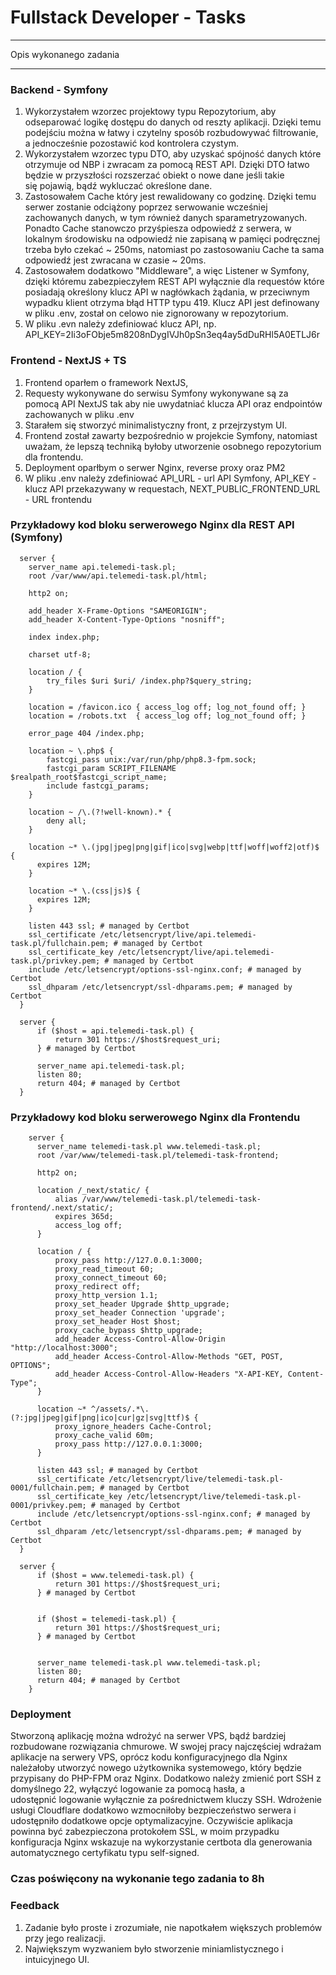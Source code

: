 Fullstack Developer - Tasks
==========

------------

Opis wykonanego zadania

------------

### Backend - Symfony

1. Wykorzystałem wzorzec projektowy typu Repozytorium, aby odseparować logikę dostępu do danych od reszty aplikacji. Dzięki temu podejściu można w łatwy i czytelny sposób rozbudowywać filtrowanie, a jednocześnie pozostawić kod kontrolera czystym.
1. Wykorzystałem wzorzec typu DTO, aby uzyskać spójność danych które otrzymuje od NBP i zwracam za pomocą REST API. Dzięki DTO łatwo będzie w przyszłości rozszerzać obiekt o nowe dane jeśli takie się pojawią, bądź wykluczać określone dane.
1. Zastosowałem Cache który jest rewalidowany co godzinę. Dzięki temu serwer zostanie odciążony poprzez serwowanie wcześniej zachowanych danych, w tym również danych sparametryzowanych. Ponadto Cache stanowczo przyśpiesza odpowiedź z serwera, w lokalnym środowisku na odpowiedź nie zapisaną w pamięci podręcznej trzeba było czekać ~ 250ms, natomiast po zastosowaniu Cache ta sama odpowiedź jest zwracana w czasie ~ 20ms.
1. Zastosowałem dodatkowo "Middleware", a więc Listener w Symfony, dzięki któremu zabezpieczyłem REST API wyłącznie dla requestów które posiadają określony klucz API w nagłówkach żądania, w przeciwnym wypadku klient otrzyma błąd HTTP typu 419. Klucz API jest definowany w pliku .env, został on celowo nie zignorowany w repozytorium.
1. W pliku .evn należy zdefiniować klucz API, np. API_KEY=2Ii3oFObje5m8208nDygIVJh0pSn3eq4ay5dDuRHl5A0ETLJ6r

### Frontend - NextJS + TS

1. Frontend oparłem o framework NextJS,
1. Requesty wykonywane do serwisu Symfony wykonywane są za pomocą API NextJS tak aby nie uwydatniać klucza API oraz endpointów zachowanych w pliku .env
1. Starałem się stworzyć minimalistyczny front, z przejrzystym UI.
1. Frontend został zawarty bezpośrednio w projekcie Symfony, natomiast uważam, że lepszą techniką byłoby utworzenie osobnego repozytorium dla frontendu.
1. Deployment oparłbym o serwer Nginx, reverse proxy oraz PM2
1. W pliku .env należy zdefiniować API_URL - url API Symfony, API_KEY - klucz API przekazywany w requestach, NEXT_PUBLIC_FRONTEND_URL - URL frontendu


### Przykładowy kod bloku serwerowego Nginx dla REST API (Symfony)
  
  ```
    server {
      server_name api.telemedi-task.pl;
      root /var/www/api.telemedi-task.pl/html;

      http2 on;
  
      add_header X-Frame-Options "SAMEORIGIN";
      add_header X-Content-Type-Options "nosniff";
      
      index index.php;
  
      charset utf-8;
  
      location / {
          try_files $uri $uri/ /index.php?$query_string;
      }

      location = /favicon.ico { access_log off; log_not_found off; }
      location = /robots.txt  { access_log off; log_not_found off; }
  
      error_page 404 /index.php;
  
      location ~ \.php$ {
          fastcgi_pass unix:/var/run/php/php8.3-fpm.sock;
          fastcgi_param SCRIPT_FILENAME $realpath_root$fastcgi_script_name;
          include fastcgi_params;
      }
  
      location ~ /\.(?!well-known).* {
          deny all;
      }

      location ~* \.(jpg|jpeg|png|gif|ico|svg|webp|ttf|woff|woff2|otf)$ {
        expires 12M;
      }

      location ~* \.(css|js)$ {
        expires 12M;
      }

      listen 443 ssl; # managed by Certbot
      ssl_certificate /etc/letsencrypt/live/api.telemedi-task.pl/fullchain.pem; # managed by Certbot
      ssl_certificate_key /etc/letsencrypt/live/api.telemedi-task.pl/privkey.pem; # managed by Certbot
      include /etc/letsencrypt/options-ssl-nginx.conf; # managed by Certbot
      ssl_dhparam /etc/letsencrypt/ssl-dhparams.pem; # managed by Certbot
    }

    server {
        if ($host = api.telemedi-task.pl) {
            return 301 https://$host$request_uri;
        } # managed by Certbot

        server_name api.telemedi-task.pl;
        listen 80;
        return 404; # managed by Certbot
    }
  ```

### Przykładowy kod bloku serwerowego Nginx dla Frontendu

```
    server {
      server_name telemedi-task.pl www.telemedi-task.pl;
      root /var/www/telemedi-task.pl/telemedi-task-frontend;

      http2 on;

      location /_next/static/ {
          alias /var/www/telemedi-task.pl/telemedi-task-frontend/.next/static/;
          expires 365d;
          access_log off;
      }

      location / {
          proxy_pass http://127.0.0.1:3000;
          proxy_read_timeout 60;
          proxy_connect_timeout 60;
          proxy_redirect off;
          proxy_http_version 1.1;
          proxy_set_header Upgrade $http_upgrade;
          proxy_set_header Connection 'upgrade';
          proxy_set_header Host $host;
          proxy_cache_bypass $http_upgrade;
          add_header Access-Control-Allow-Origin "http://localhost:3000";
          add_header Access-Control-Allow-Methods "GET, POST, OPTIONS";
          add_header Access-Control-Allow-Headers "X-API-KEY, Content-Type";
      }

      location ~* ^/assets/.*\.(?:jpg|jpeg|gif|png|ico|cur|gz|svg|ttf)$ {
          proxy_ignore_headers Cache-Control;
          proxy_cache_valid 60m;
          proxy_pass http://127.0.0.1:3000;
      }

      listen 443 ssl; # managed by Certbot
      ssl_certificate /etc/letsencrypt/live/telemedi-task.pl-0001/fullchain.pem; # managed by Certbot
      ssl_certificate_key /etc/letsencrypt/live/telemedi-task.pl-0001/privkey.pem; # managed by Certbot
      include /etc/letsencrypt/options-ssl-nginx.conf; # managed by Certbot
      ssl_dhparam /etc/letsencrypt/ssl-dhparams.pem; # managed by Certbot
  }

  server {
      if ($host = www.telemedi-task.pl) {
          return 301 https://$host$request_uri;
      } # managed by Certbot


      if ($host = telemedi-task.pl) {
          return 301 https://$host$request_uri;
      } # managed by Certbot


      server_name telemedi-task.pl www.telemedi-task.pl;
      listen 80;
      return 404; # managed by Certbot
    }
  ```
  
### Deployment

Stworzoną aplikację można wdrożyć na serwer VPS, bądź bardziej rozbudowane rozwiązania chmurowe. W swojej pracy najczęściej wdrażam aplikacje na serwery VPS, oprócz kodu konfiguracyjnego dla Nginx należałoby utworzyć nowego użytkownika systemowego, który będzie przypisany do PHP-FPM oraz Nginx. Dodatkowo należy zmienić port SSH z domyślnego 22, wyłączyć logowanie za pomocą hasła, a udostępnić logowanie wyłącznie za pośrednictwem kluczy SSH. Wdrożenie usługi Cloudflare dodatkowo wzmocniłoby bezpieczeństwo serwera i udostępniło dodatkowe opcje optymalizacyjne. Oczywiście aplikacja powinna być zabezpieczona protokołem SSL, w moim przypadku konfiguracja Nginx wskazuje na wykorzystanie certbota dla generowania automatycznego certyfikatu typu self-signed.

### Czas poświęcony na wykonanie tego zadania to 8h

### Feedback

1. Zadanie było proste i zrozumiałe, nie napotkałem większych problemów przy jego realizacji.
1. Największym wyzwaniem było stworzenie miniamlistycznego i intuicyjnego UI.